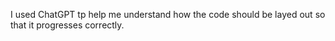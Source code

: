 I used ChatGPT tp help me understand how the code should be layed out so that it progresses correctly.
